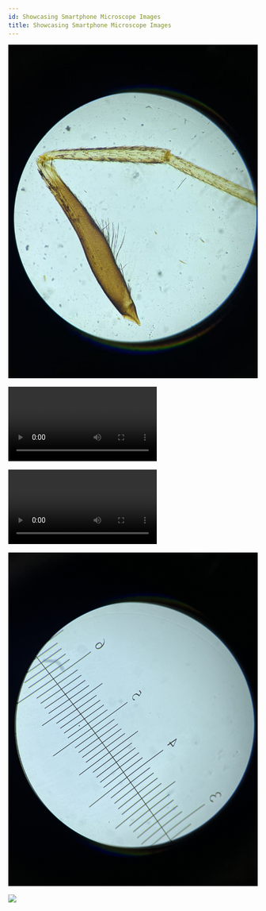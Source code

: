 ```yaml
---
id: Showcasing Smartphone Microscope Images
title: Showcasing Smartphone Microscope Images
---
```



![](../IMAGES/showcase/Sample_1.jpg)

![](../IMAGES/showcase/Sample_4x.mp4)

![](../IMAGES/showcase/Sample_10x.mp4)

![](../IMAGES/showcase/Scale_4x_div0.1.jpg)

![](../IMAGES/showcase/Scale_10x_div0.1.jpg)
